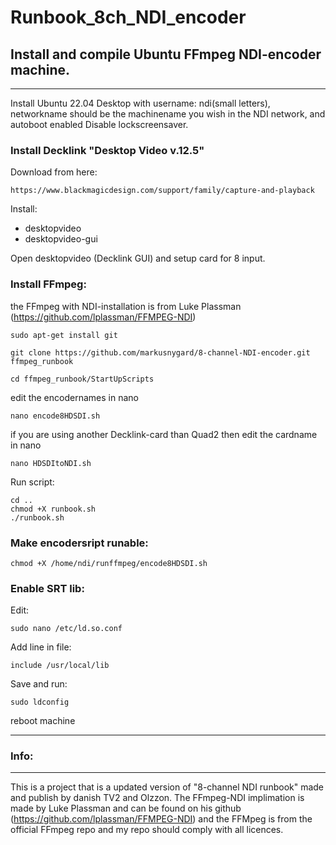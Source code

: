 # Runbook_8ch_NDI_encoder

## Install and compile Ubuntu FFmpeg NDI-encoder machine.
-------------------------
Install Ubuntu 22.04 Desktop with username: ndi(small letters), networkname should be the machinename you wish in the NDI network, and autoboot enabled
Disable lockscreensaver.

### Install Decklink "Desktop Video v.12.5"
Download from here:
```
https://www.blackmagicdesign.com/support/family/capture-and-playback
```
Install:
* desktopvideo
* desktopvideo-gui

Open desktopvideo (Decklink GUI) and setup card for 8 input.

### Install FFmpeg:
the FFmpeg with NDI-installation is from Luke Plassman (https://github.com/lplassman/FFMPEG-NDI)

```
sudo apt-get install git

git clone https://github.com/markusnygard/8-channel-NDI-encoder.git ffmpeg_runbook

cd ffmpeg_runbook/StartUpScripts
```
edit the encodernames in nano
```
nano encode8HDSDI.sh
```
if you are using another Decklink-card than Quad2 then edit the cardname in nano
```
nano HDSDItoNDI.sh
```
Run script:
```
cd ..
chmod +X runbook.sh
./runbook.sh
```

### Make encodersript runable:
```
chmod +X /home/ndi/runffmpeg/encode8HDSDI.sh
```

### Enable SRT lib:
Edit:
```
sudo nano /etc/ld.so.conf
```
Add line in file: 
```
include /usr/local/lib
```
Save and run:
```
sudo ldconfig
```

reboot machine


--------------------------------------------------

### Info:
----------------------

This is a project that is a updated version of "8-channel NDI runbook" made and publish by danish TV2 and Olzzon. The FFmpeg-NDI implimation is made by Luke Plassman and can be found on his github (https://github.com/lplassman/FFMPEG-NDI) and the FFMpeg is from the official FFmpeg repo and my repo should comply with all licences.
```

